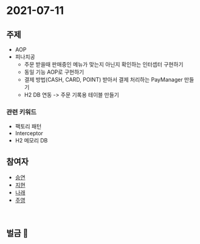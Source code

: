 # 2021-07-11

## 주제

- AOP 
- 피나치공
    - 주문 받을때 판매중인 메뉴가 맞는지 아닌지 확인하는 인터셉터 구현하기
    - 동일 기능 AOP로 구현하기
    - 결제 방법(CASH, CARD, POINT) 받아서 결제 처리하는 PayManager 만들기 
    - H2 DB 연동 -> 주문 기록용 테이블 만들기 

### 관련 키워드
- 팩토리 패턴
- Interceptor
- H2 메모리 DB

## 참여자
- [승연](https://github.com/ssyoni)
- [지현](https://github.com/choejee)
- [나래](https://github.com/mumblecoder)
- [주영](https://github.com/pamyferret)
  
<br/>

## 벌금 💸
